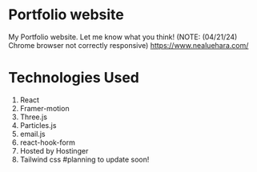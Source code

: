 # Portfolio website
My Portfolio website. Let me know what you think! (NOTE: (04/21/24) Chrome browser not correctly responsive) https://www.nealuehara.com/
# Technologies Used
1. React
2. Framer-motion
3. Three.js
4. Particles.js
5. email.js
6. react-hook-form
7. Hosted by Hostinger
8. Tailwind css
#planning to update soon! 
